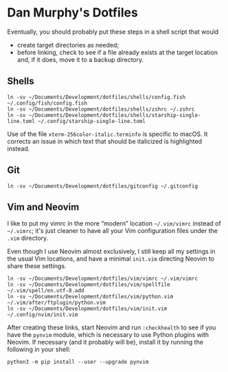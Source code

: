 # Dan Murphy's Dotfiles

Eventually, you should probably put these steps in a shell script that would

* create target directories as needed;
* before linking, check to see if a file already exists at the target location and, if it does, move it to a backup directory.


## Shells

```
ln -sv ~/Documents/Development/dotfiles/shells/config.fish ~/.config/fish/config.fish
ln -sv ~/Documents/Development/dotfiles/shells/zshrc ~/.zshrc
ln -sv ~/Documents/Development/dotfiles/shells/starship-single-line.toml ~/.config/starship-single-line.toml
```
Use of the file `xterm-256color-italic.terminfo` is specific to macOS. It corrects an issue in which text that should be italicized is highlighted instead.


## Git
```
ln -sv ~/Documents/Development/dotfiles/gitconfig ~/.gitconfig
```


## Vim and Neovim

I like to put my vimrc in the more “modern” location `~/.vim/vimrc` instead of `~/.vimrc`; it's just cleaner to have all your Vim configuration files under the `.vim` directory.

Even though I use Neovim almost exclusively, I still keep all my settings in the usual Vim locations, and have a minimal `init.vim` directing Neovim to share these settings.
```
ln -sv ~/Documents/Development/dotfiles/vim/vimrc ~/.vim/vimrc
ln -sv ~/Documents/Development/dotfiles/vim/spellfile ~/.vim/spell/en.utf-8.add
ln -sv ~/Documents/Development/dotfiles/vim/python.vim ~/.vim/after/ftplugin/python.vim
ln -sv ~/Documents/Development/dotfiles/vim/init.vim ~/.config/nvim/init.vim
```
After creating these links, start Neovim and run `:checkhealth` to see if you have the `pynvim` module, which is necessary to use Python plugins with Neovim. If necessary (and it probably will be), install it by running the following in your shell:
```
python3 -m pip install --user --upgrade pynvim
```

